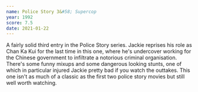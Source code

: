 ```yaml
---
name: Police Story 3&#58; Supercop
year: 1992
score: 7.5
date: 2021-01-22
---
```

A fairly solid third entry in the Police Story series. Jackie reprises his role as Chan Ka Kui for the last time in this one, where he's undercover working for the Chinese government to infiltrate a notorious criminal organisation. There's some funny mixups and some dangerous looking stunts, one of which in particular injured Jackie pretty bad if you watch the outtakes. This one isn't as much of a classic as the first two police story movies but still well worth watching.
